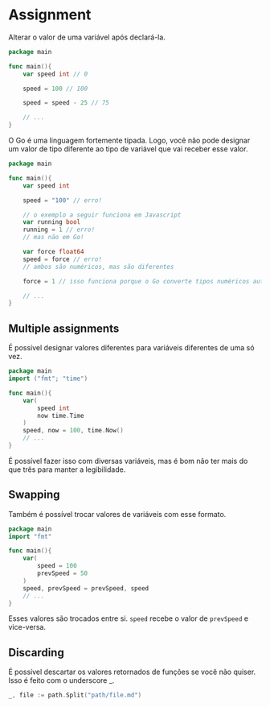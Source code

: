 # Assignment

Alterar o valor de uma variável após declará-la.

```go
package main

func main(){
    var speed int // 0

    speed = 100 // 100

    speed = speed - 25 // 75

    // ...
}
```

O Go é uma linguagem fortemente tipada. Logo, você não pode designar um valor de tipo diferente ao tipo de variável que vai receber esse valor.

```go
package main

func main(){
    var speed int

    speed = "100" // erro!

    // o exemplo a seguir funciona em Javascript
    var running bool
    running = 1 // erro!
    // mas não em Go!

    var force float64
    speed = force // erro!
    // ambos são numéricos, mas são diferentes

    force = 1 // isso funciona porque o Go converte tipos numéricos automaticamente para inteiro ou ponto flutuante

    // ...
}
```

## Multiple assignments

É possível designar valores diferentes para variáveis diferentes de uma só vez.

```go
package main
import ("fmt"; "time")

func main(){
    var(
        speed int
        now time.Time
    )
    speed, now = 100, time.Now()
    // ...
}
```

É possível fazer isso com diversas variáveis, mas é bom não ter mais do que três para manter a legibilidade.

## Swapping

Também é possível trocar valores de variáveis com esse formato.

```go
package main
import "fmt"

func main(){
    var(
        speed = 100
        prevSpeed = 50
    )
    speed, prevSpeed = prevSpeed, speed
    // ...
}
```

Esses valores são trocados entre si. `speed` recebe o valor de `prevSpeed` e vice-versa.

## Discarding

É possível descartar os valores retornados de funções se você não quiser. Isso é feito com o underscore \_.

```go
_, file := path.Split("path/file.md")
```

